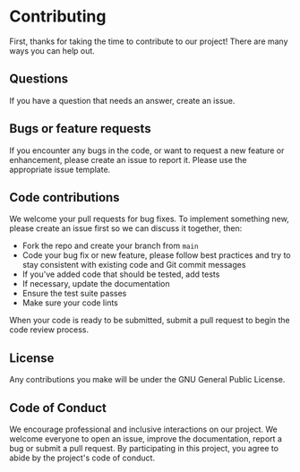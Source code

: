 # Contributing

First, thanks for taking the time to contribute to our project!
There are many ways you can help out.

## Questions

If you have a question that needs an answer, create an issue.

## Bugs or feature requests

If you encounter any bugs in the code, or want to request a new feature or
enhancement, please create an issue to report it. Please use the appropriate
issue template.

## Code contributions

We welcome your pull requests for bug fixes. To implement something new, please
create an issue first so we can discuss it together, then:

- Fork the repo and create your branch from `main`
- Code your bug fix or new feature, please follow best practices and try
  to stay consistent with existing code and Git commit messages
- If you've added code that should be tested, add tests
- If necessary, update the documentation
- Ensure the test suite passes
- Make sure your code lints

When your code is ready to be submitted, submit a pull request to begin the code
review process.

## License

Any contributions you make will be under the GNU General Public License.

## Code of Conduct

We encourage professional and inclusive interactions on our project.
We welcome everyone to open an issue, improve the documentation, report a bug
or submit a pull request. By participating in this project, you agree to abide
by the project's code of conduct.
